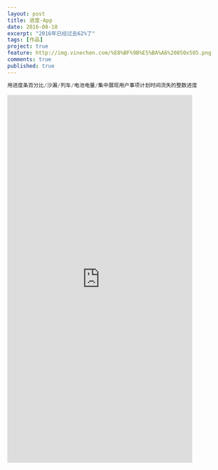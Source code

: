 ```yaml
---
layout: post
title: 进度·App
date: 2016-08-10
excerpt: "2016年已经过去62%了"
tags: [作品]
project: true
feature: http://img.vinechen.com/%E8%BF%9B%E5%BA%A6%20850x505.png
comments: true
published: true
---
```

```php
用进度条百分比/沙漏/列车/电池电量/集中展现用户事项计划时间流失的整数进度
```



<iframe src="https://modao.cc/app/SK2hrvAkSKv3GoIymROjCsCtqCJG8hq/embed" width="422" height="839" allowTransparency="true" frameborder="0"></iframe>